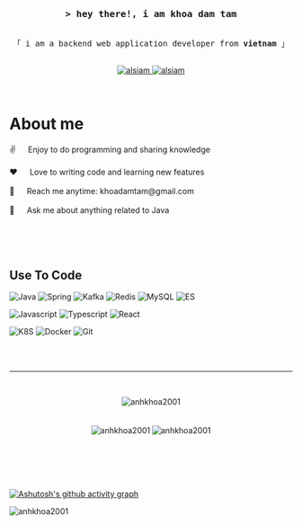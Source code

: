 

<!-- Intro  -->
<h3 align="center">
        <samp>&gt; hey there!, i am
                <b>khoa dam tam </b>
        </samp>
</h3>


<p align="center"> 
  <samp>
    <br>
    「 i am a backend web application developer from <b>vietnam</b> 」
    <br>
    <br>
  </samp>
</p>

<p align="center">
 <a href="https://www.linkedin.com/in/khoa-%C4%91%C3%A0m-tam-83a55b202/" target="_blank">
  <img src="https://img.shields.io/badge/LinkedIn-0077B5?style=for-the-badge&logo=linkedin&logoColor=white" alt="alsiam"/>
 </a>
 <a href="https://www.facebook.com/profile.php?id=100024672424192" target="_blank">
  <img src="https://img.shields.io/badge/Facebook-20BEFF?&style=for-the-badge&logo=facebook&logoColor=white" alt="alsiam"  />
  </a> 
</p>
<br />

<!-- About Section -->
 # About me
 
<p>
 ✌️ &emsp; Enjoy to do programming and sharing knowledge <br/><br/>
 ❤️ &emsp; Love to writing code and learning new features<br/><br/>
 📧 &emsp; Reach me anytime: khoadamtam@gmail.com<br/><br/>
 💬 &emsp; Ask me about anything related to <a>Java</a>

</p>

<br/>
<br/>
<br/>

## Use To Code

![Java](https://img.shields.io/badge/java-%23ED8B00.svg?style=for-the-badge&logo=openjdk&logoColor=white)
![Spring](https://img.shields.io/badge/Spring-6DB33F?style=for-the-badge&logo=spring&logoColor=white)
![Kafka](https://img.shields.io/badge/Apache_Kafka-231F20?style=for-the-badge&logo=apache-kafka&logoColor=white)
![Redis](https://img.shields.io/badge/redis-%23DD0031.svg?&style=for-the-badge&logo=redis&logoColor=white)
![MySQL](https://img.shields.io/badge/MySQL-005C84?style=for-the-badge&logo=mysql&logoColor=white)
![ES](https://img.shields.io/badge/Elastic_Search-005571?style=for-the-badge&logo=elasticsearch&logoColor=white)

![Javascript](https://img.shields.io/badge/JavaScript-F7DF1E?style=for-the-badge&logo=javascript&logoColor=black)
![Typescript](https://img.shields.io/badge/Typescript-007acc?style=for-the-badge&labelColor=black&logo=typescript&logoColor=007acc)
![React](https://img.shields.io/badge/-React-61DBFB?style=for-the-badge&labelColor=black&logo=react&logoColor=61DBFB)

![K8S](https://img.shields.io/badge/kubernetes-326ce5.svg?&style=for-the-badge&logo=kubernetes&logoColor=white)
![Docker](https://img.shields.io/badge/Docker-2CA5E0?style=for-the-badge&logo=docker&logoColor=white)
![Git](https://img.shields.io/badge/Git-F05032?style=for-the-badge&logo=git&logoColor=white)

<br/>


<br/>
<hr/>
<br/>

<p >
<span style="display: flex; justify-content: center">
    <img align="center" src="https://github-readme-streak-stats.herokuapp.com/?user=anhkhoa2001&" alt="anhkhoa2001" />
</span>
<br/>
<br/>
<span style="display: flex; justify-content: center">
    <img align="left" src="https://github-readme-stats.vercel.app/api/top-langs?username=anhkhoa2001&show_icons=true&locale=en&layout=compact" alt="anhkhoa2001" />
    <img align="center" src="https://github-readme-stats.vercel.app/api?username=anhkhoa2001&show_icons=true&locale=en" alt="anhkhoa2001" />
</span>
</p>
<br/>
<br/>
<br/>
<br/>

[![Ashutosh's github activity graph](https://github-readme-activity-graph.vercel.app/graph?username=anhkhoa2001&bg_color=030203&color=c9c9c9&line=dd40d3&point=403d3d&area=true&hide_border=true)](https://github.com/ashutosh00710/github-readme-activity-graph)

<p align="left"> <img src="https://komarev.com/ghpvc/?username=anhkhoa2001&label=Profile%20views&color=0e75b6&style=flat" alt="anhkhoa2001" /> </p>
